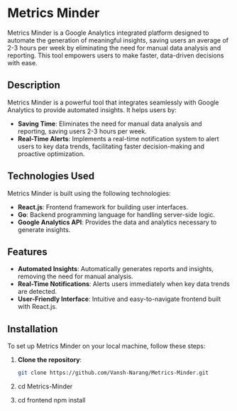 # Metrics Minder

Metrics Minder is a Google Analytics integrated platform designed to automate the generation of meaningful insights, saving users an average of 2-3 hours per week by eliminating the need for manual data analysis and reporting. This tool empowers users to make faster, data-driven decisions with ease.

## Description

Metrics Minder is a powerful tool that integrates seamlessly with Google Analytics to provide automated insights. It helps users by:
- **Saving Time**: Eliminates the need for manual data analysis and reporting, saving users 2-3 hours per week.
- **Real-Time Alerts**: Implements a real-time notification system to alert users to key data trends, facilitating faster decision-making and proactive optimization.

## Technologies Used

Metrics Minder is built using the following technologies:
- **React.js**: Frontend framework for building user interfaces.
- **Go**: Backend programming language for handling server-side logic.
- **Google Analytics API**: Provides the data and analytics necessary to generate insights.

## Features

- **Automated Insights**: Automatically generates reports and insights, removing the need for manual analysis.
- **Real-Time Notifications**: Alerts users immediately when key data trends are detected.
- **User-Friendly Interface**: Intuitive and easy-to-navigate frontend built with React.js.

## Installation

To set up Metrics Minder on your local machine, follow these steps:

1. **Clone the repository**:
   ```bash
   git clone https://github.com/Vansh-Narang/Metrics-Minder.git

 2. cd Metrics-Minder

3. cd frontend
npm install
